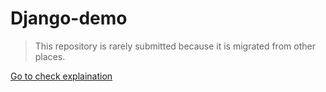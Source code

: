 # Django-demo
> This repository is rarely submitted because it is migrated from other places.

[Go to check explaination](https://github.com/cMinzel-Z/Submit-explanation)
